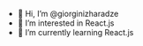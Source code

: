 - 👋 Hi, I’m @giorginizharadze
- 👀 I’m interested in React.js
- 🌱 I’m currently learning React.js
<!---
giorginizharadze/giorginizharadze is a ✨ special ✨ repository because its `README.md` (this file) appears on your GitHub profile.
You can click the Preview link to take a look at your changes.
--->
